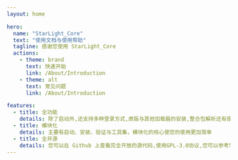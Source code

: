```yaml
---
layout: home

hero:
  name: "StarLight_Core"
  text: "使用文档与使用帮助"
  tagline: 感谢您使用 StarLight_Core
  actions:
    - theme: brand
      text: 快速开始
      link: /About/Introduction
    - theme: alt
      text: 常见问题
      link: /About/Introduction

features:
  - title: 全功能
    details: 除了启动外,还支持多种登录方式,原版与其他加载器的安装,整合包解析还有很多封装好的小工具
  - title: 模块化
    details: 主要有启动、安装、验证与工具集，模块化的核心使您的使用更加简单
  - title: 全开源
    details: 您可以在 Github 上查看完全开放的源代码,使用GPL-3.0协议,您可以参考学习等
---
```


